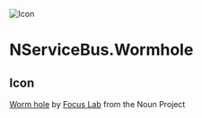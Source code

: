 ![Icon](https://raw.github.com/SzymonPobiega/NServiceBus.Wormhole/master/icons/worm-hole.png)

# NServiceBus.Wormhole

## Icon

[Worm hole](https://thenounproject.com/focuslab/collection/space/?i=547869) by [Focus Lab](https://thenounproject.com/focuslab/) from the Noun Project
